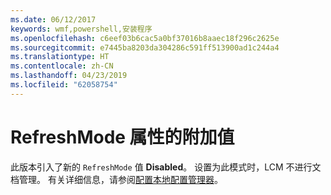 ```yaml
---
ms.date: 06/12/2017
keywords: wmf,powershell,安装程序
ms.openlocfilehash: c6eef03b6cac5a0bf37016b8aaec18f296c2625e
ms.sourcegitcommit: e7445ba8203da304286c591ff513900ad1c244a4
ms.translationtype: HT
ms.contentlocale: zh-CN
ms.lasthandoff: 04/23/2019
ms.locfileid: "62058754"
---
```

# <a name="additional-value-for-refreshmode-property"></a>RefreshMode 属性的附加值

此版本引入了新的 `RefreshMode` 值 **Disabled**。 设置为此模式时，LCM 不进行文档管理。 有关详细信息，请参阅[配置本地配置管理器](https://msdn.microsoft.com/powershell/dsc/metaconfig)。
